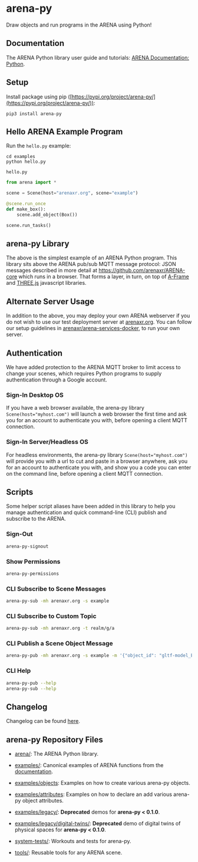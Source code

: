 # arena-py
Draw objects and run programs in the ARENA using Python!

## Documentation
The ARENA Python library user guide and tutorials:
[ARENA Documentation: Python](https://docs.arenaxr.org/content/python/).

## Setup
Install package using pip ([https://pypi.org/project/arena-py/](https://pypi.org/project/arena-py/)):
```shell
pip3 install arena-py
```

## Hello ARENA Example Program
Run the `hello.py` example:
```shell
cd examples
python hello.py
```

`hello.py`
```python
from arena import *

scene = Scene(host="arenaxr.org", scene="example")

@scene.run_once
def make_box():
    scene.add_object(Box())

scene.run_tasks()
```

## arena-py Library
The above is the simplest example of an ARENA Python program. This library sits above the ARENA pub/sub MQTT
message protocol: JSON messages described in more detail at https://github.com/arenaxr/ARENA-core which runs in a browser.
That forms a layer, in turn, on top of [A-Frame](https://aframe.io/) and [THREE.js](http://threejs.org/) javascript libraries.

## Alternate Server Usage

In addition to the above, you may deploy your own ARENA webserver if you do not wish to use our test deployment server at [arenaxr.org](https://arenaxr.org). You can follow our setup guidelines in [arenaxr/arena-services-docker](https://github.com/arenaxr/arena-services-docker), to run your own server.

## Authentication
We have added protection to the ARENA MQTT broker to limit access to change your scenes, which requires Python programs to supply authentication through a Google account.

### Sign-In Desktop OS
If you have a web browser available, the arena-py library `Scene(host="myhost.com")` will launch a web browser the first time and ask you for an account to authenticate you with, before opening a client MQTT connection.

### Sign-In Server/Headless OS
For headless environments, the arena-py library `Scene(host="myhost.com")` will provide you with a url to cut and paste in a browser anywhere, ask you for an account to authenticate you with, and show you a code you can enter on the command line, before opening a client MQTT connection.

## Scripts
Some helper script aliases have been added in this library to help you manage authentication and quick command-line (CLI) publish and subscribe to the ARENA.

### Sign-Out
```bash
arena-py-signout
```
### Show Permissions
```bash
arena-py-permissions
```
### CLI Subscribe to Scene Messages
```bash
arena-py-sub -mh arenaxr.org -s example
```
### CLI Subscribe to Custom Topic
```bash
arena-py-sub -mh arenaxr.org -t realm/g/a
```
### CLI Publish a Scene Object Message
```bash
arena-py-pub -mh arenaxr.org -s example -m '{"object_id": "gltf-model_Earth", "action": "create", "type": "object", "data": {"object_type": "gltf-model", "position": {"x":0, "y": 0.1, "z": 0}, "url": "store/models/Earth.glb", "scale": {"x": 5, "y": 5, "z": 5}}}'
```
### CLI Help
```bash
arena-py-pub --help
arena-py-sub --help
```

## Changelog
Changelog can be found [here](https://github.com/arenaxr/arena-py/tree/master/CHANGELOG.md).

## arena-py Repository Files
- [arena/](https://github.com/arenaxr/arena-py/tree/master/arena/): The ARENA Python library.

- [examples/](https://github.com/arenaxr/arena-py/tree/master/examples/): Canonical examples of ARENA functions from the [documentation](https://docs.arenaxr.org/content/python/).
- [examples/objects](https://github.com/arenaxr/arena-py/tree/master/examples/objects): Examples on how to create various arena-py objects.
- [examples/attributes](https://github.com/arenaxr/arena-py/tree/master/examples/attributes): Examples on how to declare an add various arena-py object attributes.

- [examples/legacy/](https://github.com/arenaxr/arena-py/tree/master/examples/legacy/): **Deprecated** demos for **arena-py < 0.1.0**.
- [examples/legacy/digital-twins/](https://github.com/arenaxr/arena-py/tree/master/examples/legacy/digital-twins/): **Deprecated** demo of digital twins of physical spaces for **arena-py < 0.1.0**.

- [system-tests/](https://github.com/arenaxr/arena-py/tree/master/system-tests/): Workouts and tests for arena-py.

- [tools/](https://github.com/arenaxr/arena-py/tree/master/tools/): Reusable tools for any ARENA scene.
